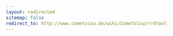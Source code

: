 ```yaml
---
layout: redirected
sitemap: false
redirect_to: http://www.cometvisu.de/wiki/CometVisu/rrdtool
---
```


